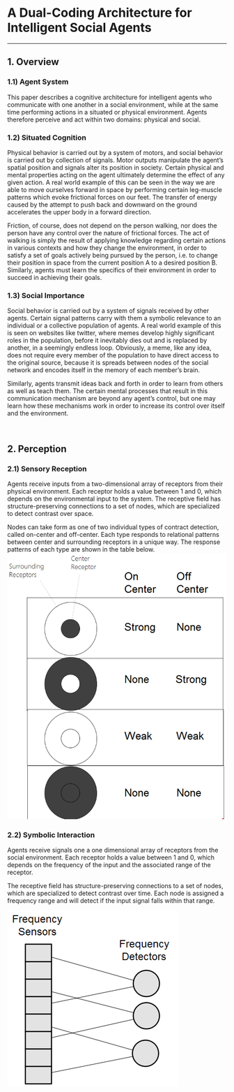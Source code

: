 # A Dual-Coding Architecture for Intelligent Social Agents
*** 
 
## 1.	Overview

### 1.1)	Agent System

This paper describes a cognitive architecture for intelligent agents who communicate with one another in a social environment, while at the same time performing actions in a situated or physical environment. Agents therefore perceive and act within two domains: physical and social.

### 1.2)	Situated Cognition

Physical behavior is carried out by a system of motors, and social behavior is carried out by collection of signals. Motor outputs manipulate the agent’s spatial position and signals alter its position in society. Certain physical and mental properties acting on the agent ultimately determine the effect of any given action. A real world example of this can be seen in the way we are able to move ourselves forward in space by performing certain leg-muscle patterns which evoke frictional forces on our feet. The transfer of energy caused by the attempt to push back and downward on the ground accelerates the upper body in a forward direction. 

Friction, of course, does not depend on the person walking, nor does the person have any control over the nature of frictional forces. The act of walking is simply the result of applying knowledge regarding certain actions in various contexts and how they change the environment, in order to satisfy a set of goals actively being pursued by the person, i.e. to change their position in space from the current position A to a desired position B. Similarly, agents must learn the specifics of their environment in order to succeed in achieving their goals.

### 1.3)	Social Importance

Social behavior is carried out by a system of signals received by other agents. Certain signal patterns carry with them a symbolic relevance to an individual or a collective population of agents. A real world example of this is seen on websites like twitter, where memes develop highly significant roles in the population, before it inevitably dies out and is replaced by another, in a seemingly endless loop. Obviously, a meme, like any idea, does not require every member of the population to have direct access to the original source, because it is spreads between nodes of the social network and encodes itself in the memory of each member’s brain.

Similarly, agents transmit ideas back and forth in order to learn from others as well as teach them. The certain mental processes that result in this communication mechanism are beyond any agent’s control, but one may learn how these mechanisms work in order to increase its control over itself and the environment.

 
## 2.	Perception

### 2.1)	Sensory Reception

Agents receive inputs from a two-dimensional array of receptors from their physical environment. Each receptor holds a value between 1 and 0, which depends on the environmental input to the system. The receptive field has structure-preserving connections to a set of nodes, which are specialized to detect contrast over space. 

Nodes can take form as one of two individual types of contract detection, called on-center and off-center. Each type responds to relational patterns between center and surrounding receptors in a unique way. The response patterns of each type are shown in the table below.
![](https://github.com/CarsonScott/Dual-Coding-Agents/blob/master/img/Receptor%20Nodes.png)

### 2.2)	Symbolic Interaction

Agents receive signals one a one dimensional array of receptors from the social environment. Each receptor holds a value between 1 and 0, which depends on the frequency of the input and the associated range of the receptor. 

The receptive field has structure-preserving connections to a set of nodes, which are specialized to detect contrast over time. Each node is assigned a frequency range and will detect if the input signal falls within that range.

![](https://github.com/CarsonScott/Dual-Coding-Agents/blob/master/img/Frequency%20Nodes.png)

